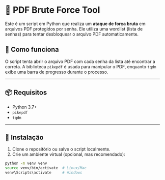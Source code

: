 # 🔐 PDF Brute Force Tool

Este é um script em Python que realiza um **ataque de força bruta** em arquivos PDF protegidos por senha. Ele utiliza uma wordlist (lista de senhas) para tentar desbloquear o arquivo PDF automaticamente.

## 🚀 Como funciona

O script tenta abrir o arquivo PDF com cada senha da lista até encontrar a correta. A biblioteca `pikepdf` é usada para manipular o PDF, enquanto `tqdm` exibe uma barra de progresso durante o processo.

---

## 📦 Requisitos

- Python 3.7+
- `pikepdf`
- `tqdm`

---

## 🔧 Instalação

1. Clone o repositório ou salve o script localmente.
2. Crie um ambiente virtual (opcional, mas recomendado):

```bash
python -m venv venv
source venv/bin/activate  # Linux/Mac
venv\Scripts\activate     # Windows
